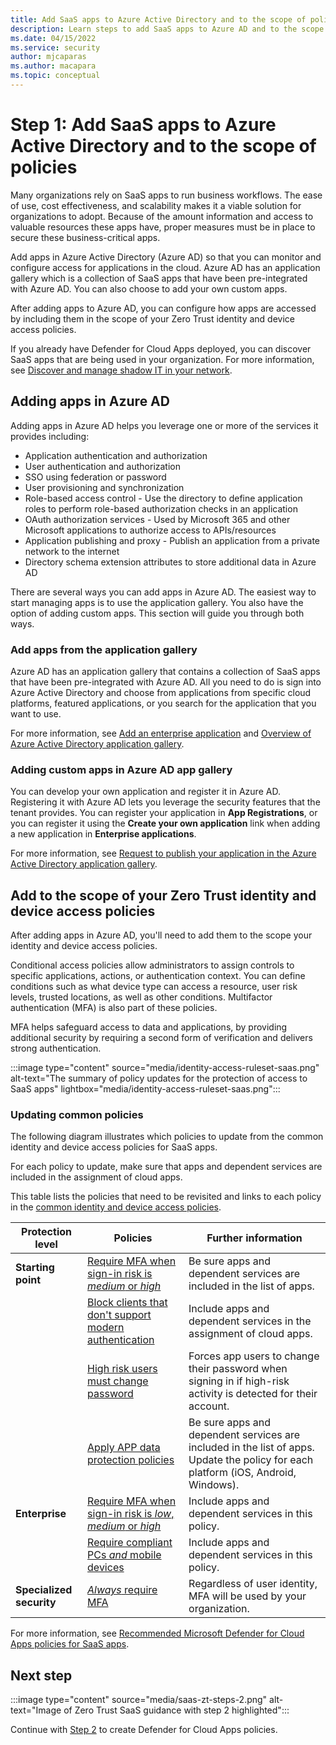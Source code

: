 ```yaml
---
title: Add SaaS apps to Azure Active Directory and to the scope of policies 
description: Learn steps to add SaaS apps to Azure AD and to the scope of identity and device policies
ms.date: 04/15/2022
ms.service: security
author: mjcaparas
ms.author: macapara
ms.topic: conceptual
---
```


# Step 1: Add SaaS apps to Azure Active Directory and to the scope of policies 

Many organizations rely on SaaS apps to run business workflows. The ease of use, cost effectiveness, and scalability makes it a viable solution for organizations to adopt. Because of the amount information and access to valuable resources these apps have, proper measures must be in place to secure these business-critical apps.


Add apps in Azure Active Directory (Azure AD) so that you can monitor and configure access for applications in the cloud. Azure AD has an application gallery which is a collection of SaaS apps that have been pre-integrated with Azure AD. You can also choose to add your own custom apps. 


After adding apps to Azure AD, you can configure how apps are accessed by including them in the scope of your Zero Trust identity and device access policies. 

If you already have Defender for Cloud Apps deployed, you can discover SaaS apps that are being used in your organization. For more information, see [Discover and manage shadow IT in your network](/defender-cloud-apps/tutorial-shadow-it).


## Adding apps in Azure AD

Adding apps in Azure AD helps you leverage one or more of the services it provides including:

* Application authentication and authorization
* User authentication and authorization
* SSO using federation or password
* User provisioning and synchronization
* Role-based access control - Use the directory to define application roles to perform role-based authorization checks in an application
* OAuth authorization services - Used by Microsoft 365 and other Microsoft applications to authorize access to APIs/resources
* Application publishing and proxy - Publish an application from a private network to the internet
* Directory schema extension attributes to store additional data in Azure AD 


There are several ways you can add apps in Azure AD. The easiest way to start managing apps is to use the application gallery. You also have the option of adding custom apps. This section will guide you through both ways. 


### Add apps from the application gallery

Azure AD has an application gallery that contains a collection of SaaS apps that have been pre-integrated with Azure AD. All you need to do is sign into Azure Active Directory and choose from applications from specific cloud platforms, featured applications, or you search for the application that you want to use.


For more information, see [Add an enterprise application](/azure/active-directory/manage-apps/add-application-portal#add-an-enterprise-application) and [Overview of Azure Active Directory application gallery](/azure/active-directory/manage-apps/overview-application-gallery).


### Adding custom apps in Azure AD app gallery
You can develop your own application and register it in Azure AD. Registering it with Azure AD lets you leverage the security features that the tenant provides. You can register your application in **App Registrations**, or you can register it using the **Create your own application** link when adding a new application in **Enterprise applications**.


For more information, see  [Request to publish your application in the Azure Active Directory application gallery](/azure/active-directory/manage-apps/v2-howto-app-gallery-listing).



## Add to the scope of your Zero Trust identity and device access policies
After adding apps in Azure AD, you'll need to add them to the scope your identity and device access policies. 

Conditional access policies allow administrators to assign controls to specific applications, actions, or authentication context. You can define conditions such as what device type can access a resource, user risk levels, trusted locations, as well as other conditions. Multifactor authentication (MFA) is also part of these policies. 

MFA helps safeguard access to data and applications, by providing additional security by requiring a second form of verification and delivers strong authentication. 


:::image type="content" source="media/identity-access-ruleset-saas.png" alt-text="The summary of policy updates for the protection of access to SaaS apps" lightbox="media/identity-access-ruleset-saas.png":::

### Updating common policies 
The following diagram illustrates which policies to update from the common identity and device access policies for SaaS apps.

For each policy to update, make sure that apps and dependent services are included in the assignment of cloud apps.

This table lists the policies that need to be revisited and links to each policy in the [common identity and device access policies](/microsoft-365/security/office-365-securityidentity-access-policies).

|Protection level|Policies|Further information|
|---|---|---|
|**Starting point**|[Require MFA when sign-in risk is *medium* or *high*](/microsoft-365/security/office-365-security/identity-access-policies#require-mfa-based-on-sign-in-risk)|Be sure apps and dependent services are included in the list of apps. |
||[Block clients that don't support modern authentication](/microsoft-365/security/office-365-security/identity-access-policies#block-clients-that-dont-support-multi-factor)|Include apps and dependent services in the assignment of cloud apps.|
||[High risk users must change password](/microsoft-365/security/office-365-security/identity-access-policies#high-risk-users-must-change-password)|Forces app users to change their password when signing in if high-risk activity is detected for their account. |
||[Apply APP data protection policies](/microsoft-365/security/office-365-security/identity-access-policies#apply-app-data-protection-policies)|Be sure apps and dependent services are included in the list of apps. Update the policy for each platform (iOS, Android, Windows).|
|**Enterprise**|[Require MFA when sign-in risk is *low*, *medium* or *high*](/microsoft-365/security/office-365-security/identity-access-policies#require-mfa-based-on-sign-in-risk)| Include apps and dependent services in this policy.|
||[Require compliant PCs *and* mobile devices](/microsoft-365/security/office-365-security/identity-access-policies#require-compliant-pcs-and-mobile-devices)|Include apps and dependent services in this policy.|
|**Specialized security**|[*Always* require MFA](/microsoft-365/security/office-365-security/identity-access-policies#require-mfa-based-on-sign-in-risk)|Regardless of user identity, MFA will be used by your organization.  |

For more information, see [Recommended Microsoft Defender for Cloud Apps policies for SaaS apps](/microsoft-365/security/office-365-security/mcas-saas-access-policies). 

## Next step

:::image type="content" source="media/saas-zt-steps-2.png" alt-text="Image of Zero Trust SaaS guidance with step 2 highlighted":::

Continue with [Step 2](create-policies.md) to create Defender for Cloud Apps policies.